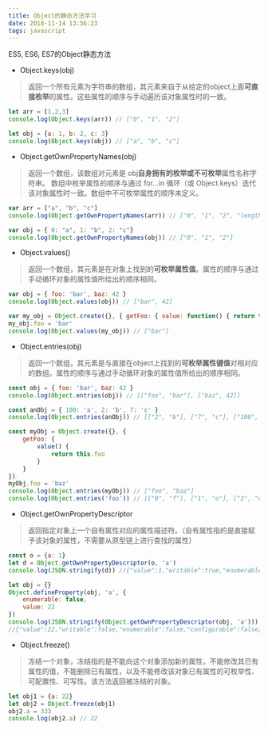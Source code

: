 ```yaml
---
title: Object的静态方法学习
date: 2018-11-14 13:56:23
tags: javascript
---
```


ES5, ES6, ES7的Object静态方法

* Object.keys(obj)
> 返回一个所有元素为字符串的数组，其元素来自于从给定的object上面**可直接枚举**的属性。这些属性的顺序与手动遍历该对象属性时的一致。
```js
let arr = [1,2,3]
console.log(Object.keys(arr)) // ["0", "1", "2"]

let obj = {a: 1, b: 2, c: 3}
console.log(Object.keys(obj)) // ["a", "b", "c"]
```

* Object.getOwnPropertyNames(obj)
> 返回一个数组，该数组对元素是 obj**自身拥有的枚举或不可枚举**属性名称字符串。 数组中枚举属性的顺序与通过 for...in 循环（或 Object.keys）迭代该对象属性时一致。数组中不可枚举属性的顺序未定义。
```js
var arr = ["a", "b", "c"]
console.log(Object.getOwnPropertyNames(arr)) // ["0", "1", "2", "length"]

var obj = { 0: "a", 1: "b", 2: "c"}
console.log(Object.getOwnPropertyNames(obj)) // ["0", "1", "2"]
```

* Object.values()
> 返回一个数组，其元素是在对象上找到的**可枚举属性值**。属性的顺序与通过手动循环对象的属性值所给出的顺序相同。
```js
var obj = { foo: 'bar', baz: 42 }
console.log(Object.values(obj)) // ["bar", 42]

var my_obj = Object.create({}, { getFoo: { value: function() { return this.foo } } })
my_obj.foo = 'bar'
console.log(Object.values(my_obj)) // ["bar"]
```

* Object.entries(obj)
> 返回一个数组，其元素是与直接在object上找到的**可枚举属性键值**对相对应的数组。属性的顺序与通过手动循环对象的属性值所给出的顺序相同。
```js
const obj = { foo: 'bar', baz: 42 }
console.log(Object.entries(obj)) // [["foo", "bar"], ["baz", 42]]

const anObj = { 100: 'a', 2: 'b', 7: 'c' }
console.log(Object.entries(anObj)) // [["2", "b"], ["7", "c"], ["100", "a"]]

const myObj = Object.create({}, {
    getFoo: {
        value() {
            return this.foo
        }
    }
})
myObj.foo = 'baz'
console.log(Object.entries(myObj)) // ["foo", "baz"]
console.log(Object.entries('foo')) // [["0", "f"], ["1", "o"], ["2", "o"]]
```

* Object.getOwnPropertyDescriptor
> 返回指定对象上一个自有属性对应的属性描述符。（自有属性指的是直接赋予该对象的属性，不需要从原型链上进行查找的属性）

```js
const o = {a: 1}
let d = Object.getOwnPropertyDescriptor(o, 'a')
console.log(JSON.stringify(d)) //{"value":1,"writable":true,"enumerable":true,"configurable":true}

let obj = {}
Object.defineProperty(obj, 'a', {
    enumerable: false,
    value: 22
})
console.log(JSON.stringify(Object.getOwnPropertyDescriptor(obj, 'a'))) 
//{"value":22,"writable":false,"enumerable":false,"configurable":false}
```

* Object.freeze()
> 冻结一个对象，冻结指的是不能向这个对象添加新的属性，不能修改其已有属性的值，不能删除已有属性，以及不能修改该对象已有属性的可枚举性、可配置性、可写性。该方法返回被冻结的对象。
```js
let obj1 = {a: 22}
let obj2 = Object.freeze(obj1)
obj2.a = 333
console.log(obj2.a) // 22
```